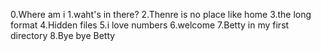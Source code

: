 0.Where am i
1.waht's in there?
2.Thenre is no place like home
3.the long format
4.Hidden files
5.i love numbers
6.welcome
7.Betty in my first directory
8.Bye bye Betty
